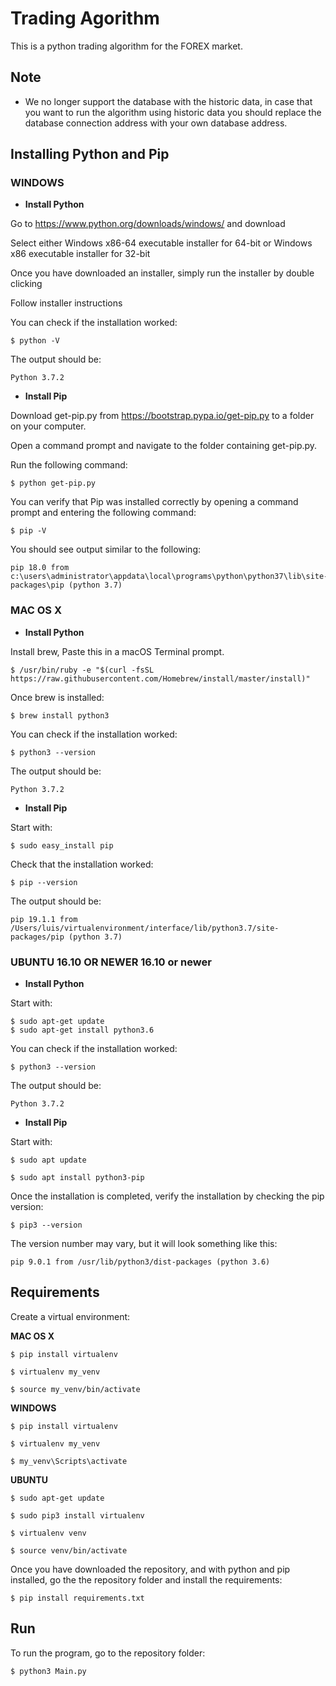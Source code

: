 # Trading Agorithm

This is a python trading algorithm for the FOREX market.

## Note

- We no longer support the database with the historic data, in case that you want to run the algorithm using historic data you should replace the database connection address with your own database address.


## Installing Python and Pip


### WINDOWS

- **Install Python**

Go to https://www.python.org/downloads/windows/ and download 
    
Select either Windows x86-64 executable installer for 64-bit or Windows x86 executable installer for 32-bit

Once you have downloaded an installer, simply run the installer by double clicking
    
Follow installer instructions
    
You can check if the installation worked:
    
    $ python -V
    
The output should be:
    
    Python 3.7.2


- **Install Pip**

Download get-pip.py from https://bootstrap.pypa.io/get-pip.py to a folder on your computer.
    
Open a command prompt and navigate to the folder containing get-pip.py.
    
Run the following command:
    
    $ python get-pip.py
    
You can verify that Pip was installed correctly by opening a command prompt and entering the following command:
    
    $ pip -V
    
You should see output similar to the following:
    
    pip 18.0 from c:\users\administrator\appdata\local\programs\python\python37\lib\site-packages\pip (python 3.7)


    
### MAC OS X

- **Install Python**

Install brew, Paste this in a macOS Terminal prompt.
    
    $ /usr/bin/ruby -e "$(curl -fsSL https://raw.githubusercontent.com/Homebrew/install/master/install)"

Once brew is installed:
    
    $ brew install python3
    
You can check if the installation worked:
    
    $ python3 --version
    
The output should be:
    
    Python 3.7.2


- **Install Pip**

Start with:

    $ sudo easy_install pip
    
Check that the installation worked:
    
    $ pip --version
    
The output should be:
    
    pip 19.1.1 from /Users/luis/virtualenvironment/interface/lib/python3.7/site-packages/pip (python 3.7)
    

    

### UBUNTU 16.10 OR NEWER 16.10 or newer

- **Install Python**

Start with:

    $ sudo apt-get update
    $ sudo apt-get install python3.6
    
You can check if the installation worked:
    
    $ python3 --version
    
The output should be:
    
    Python 3.7.2


- **Install Pip**

Start with:
   
    $ sudo apt update 
    
    $ sudo apt install python3-pip
    
Once the installation is completed, verify the installation by checking the pip version:
    
    $ pip3 --version
    
The version number may vary, but it will look something like this:
    
    pip 9.0.1 from /usr/lib/python3/dist-packages (python 3.6)
    
    
    
## Requirements

Create a virtual environment:

**MAC OS X**

    $ pip install virtualenv
    
    $ virtualenv my_venv
    
    $ source my_venv/bin/activate
   
**WINDOWS**

    $ pip install virtualenv
    
    $ virtualenv my_venv
    
    $ my_venv\Scripts\activate

**UBUNTU**

    $ sudo apt-get update
    
    $ sudo pip3 install virtualenv 
    
    $ virtualenv venv
    
    $ source venv/bin/activate

Once you have downloaded the repository, and with python and pip installed, go the the repository folder and install the requirements:

    $ pip install requirements.txt    


## Run 

To run the program, go to the repository folder:
    
    $ python3 Main.py
